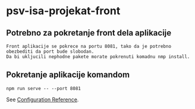 # psv-isa-projekat-front

## Potrebno za pokretanje front dela aplikacije
```
Front aplikacije se pokrece na portu 8081, tako da je potrebno obezbediti da port bude slobodan. 
Da bi ukljucili nephodne pakete morate pokrenuti komadnu nmp install.
```

## Pokretanje aplikacije komandom
```
npm run serve -- --port 8081
```

See [Configuration Reference](https://cli.vuejs.org/config/).

